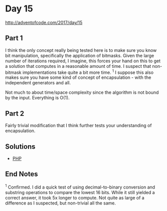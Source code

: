 # Day 15

http://adventofcode.com/2017/day/15

## Part 1

I think the only concept really being tested here is to make sure you know bit manipulation, specifically the application
of bitmasks. Given the large number of iterations required, I imagine, this forces your hand on this to get a solution
that computes in a reasonable amount of time. I suspect that non-bitmask implementations take quite a bit more time.
<sup>1</sup>
I suppose this also makes sure you have some kind of concept of encapsulation - with the independent generators and all.

Not much to about time/space complexity since the algorithm is not bound by the input. Everything is O(1).

## Part 2

Fairly trivial modification that I think further tests your understanding of encapsulation.

## Solutions

 - [PHP](../../php/src/Solution/Day15Solution.php)
 
## End Notes

<sup>1</sup> Confirmed. I did a quick test of using decimal-to-binary conversion and substring operations to compare
the lowest 16 bits. While it still yielded a correct answer, it took 5x longer to compute. Not quite as large of a
difference as I suspected, but non-trivial all the same.
